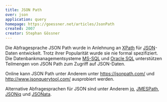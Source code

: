 ```yaml
---
title: JSON Path
over: json
application: query
homepage: https://goessner.net/articles/JsonPath
created: 2007
creator: Stephan Gössner
---
```


Die Abfragesprache JSON Path wurde in Anlehnung an [XPath](xpath) für [JSON](../json)-Daten entwickelt. Trotz ihrer Popularität wurde sie nie formal spezifiziert. Die Datenbankmanagementsysteme [MS-SQL](https://docs.microsoft.com/en-us/sql/relational-databases/json/json-path-expressions-sql-server?view=sql-server-2017) und [Oracle SQL](https://docs.oracle.com/en/database/oracle/oracle-database/12.2/adjsn/diagrams-basic-sql-json-path-expression-syntax.html) unterstützen Teilmengen von JSON Path zum Zugriff auf JSON-Daten.

Online kann JSON Path unter Anderem unter <https://jsonpath.com/> und <http://www.jsonquerytool.com/> ausprobiert werden.

Alternative Abfragesprachen für JSON sind unter Anderem [jq](jq), [JMESPath](jmespath), [JSONiq](jsoniq) und [JSONata](jsonata).
